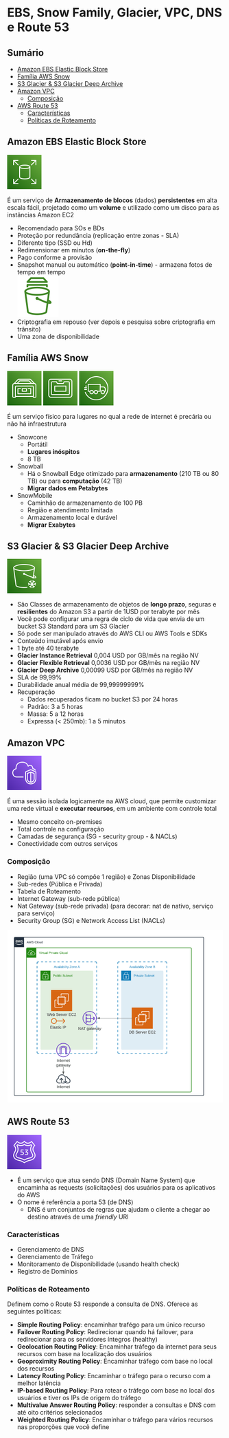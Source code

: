 <h1>EBS, Snow Family, Glacier, VPC, DNS e Route 53</h1>

<h2>Sumário</h2>

- [Amazon EBS Elastic Block Store](#amazon-ebs-elastic-block-store)
- [Família AWS Snow](#família-aws-snow)
- [S3 Glacier \& S3 Glacier Deep Archive](#s3-glacier--s3-glacier-deep-archive)
- [Amazon VPC](#amazon-vpc)
  - [Composição](#composição)
- [AWS Route 53](#aws-route-53)
  - [Características](#características)
  - [Políticas de Roteamento](#políticas-de-roteamento)

## Amazon EBS Elastic Block Store

![Elastic Block Store](./images/svg/ebs.svg)

É um serviço de **Armazenamento de blocos** (dados) **persistentes** em alta escala fácil, projetado como um **volume** e utilizado como um disco para as instâncias Amazon EC2

- Recomendado para SOs e BDs
- Proteção por redundância (replicação entre zonas - SLA)
- Diferente tipo (SSD ou Hd)
- Redimensionar em minutos (**on-the-fly**)
- Pago conforme a provisão
- Snapshot manual ou automático (**point-in-time**) - armazena fotos de tempo em tempo <br> ![Snapshot](./images/svg/ebssnapshot.svg)
- Criptografia em repouso (ver depois e pesquisa sobre criptografia em trânsito)
- Uma zona de disponibilidade

## Família AWS Snow

![Snowcone](./images/svg/snowcone.svg)
![Snowball](./images/svg/snowball.svg)
![Snowmobile](./images/svg/snowmobile.svg)

É um serviço físico para lugares no qual a rede de internet é precária ou não há infraestrutura

- Snowcone
  - Portátil
  - **Lugares inóspitos**
  - 8 TB
- Snowball
  - Há o Snowball Edge otimizado para **armazenamento** (210 TB ou 80 TB) ou para **computação** (42 TB)
  - **Migrar dados em Petabytes**
- SnowMobile
  - Caminhão de armazenamento de 100 PB
  - Região e atendimento limitada
  - Armazenamento local e durável
  - **Migrar Exabytes**

## S3 Glacier & S3 Glacier Deep Archive

![S3 Glacier](./images/svg/s3gaclier.svg)

- São Classes de armazenamento de objetos de **longo prazo**, seguras e **resilientes** do Amazon S3 a partir de 1USD por terabyte por mês
- Você pode configurar uma regra de ciclo de vida que envia de um bucket S3 Standard para um S3 Glacier
- Só pode ser manipulado através do AWS CLI ou AWS Tools e SDKs
- Conteúdo imutável após envio
- 1 byte até 40 terabyte
- **Glacier Instance Retrieval** 0,004 USD por GB/mês na região NV
- **Glacier Flexible Retrieval** 0,0036 USD por GB/mês na região NV
- **Glacier Deep Archive** 0,00099 USD por GB/mês na região NV
- SLA de 99,99%
- Durabilidade anual média de 99,99999999%
- Recuperação
  - Dados recuperados ficam no bucket S3 por 24 horas
  - Padrão: 3 a 5 horas
  - Massa: 5 a 12 horas
  - Expressa (< 250mb): 1 a 5 minutos

## Amazon VPC

![Amazon VPC](./images/svg/vpc.svg)

É uma sessão isolada logicamente na AWS cloud, que permite customizar uma rede virtual e **executar recursos**, em um ambiente com controle total

- Mesmo conceito on-premises
- Total controle na configuração
- Camadas de segurança (SG - security group - & NACLs)
- Conectividade com outros serviços

### Composição

- Região (uma VPC só compõe 1 região) e Zonas Disponibilidade
- Sub-redes (Pública e Privada)
- Tabela de Roteamento
- Internet Gateway (sub-rede pública)
- Nat Gateway (sub-rede privada) (para decorar: nat de nativo, serviço para serviço)
- Security Group (SG) e Network Access List (NACLs)

![exemplo de uma arquitetura VPC](./images/vpc-example.png)

## AWS Route 53

![Route 53](./images/svg/route53.svg)

- É um serviço que atua sendo DNS (Domain Name System) que encaminha as requests (solicitações) dos usuários para os aplicativos do AWS
- O nome é referência a porta 53 (de DNS)
  - DNS é um conjuntos de regras que ajudam o cliente a chegar ao destino através de uma *friendly* URl

### Características

- Gerenciamento de DNS
- Gerenciamento de Tráfego
- Monitoramento de Disponibilidade (usando health check)
- Registro de Domínios

### Políticas de Roteamento

Definem como o Route 53 responde a consulta de DNS. Oferece as seguintes políticas:

- **Simple Routing Policy**: encaminhar trafégo para um único recurso
- **Failover Routing Policy**: Redirecionar quando há failover, para redirecionar para os servidores íntegros (healthy)
- **Geolocation Routing Policy**: Encaminhar tráfego da internet para seus recursos com base na localização dos usuários
- **Geoproximity Routing Policy**: Encaminhar tráfego com base no local dos recursos
- **Latency Routing Policy**: Encaminhar o tráfego para o recurso com a melhor latência
- **IP-based Routing Policy**: Para rotear o tráfego com base no local dos usuários e tiver os IPs de origem do tráfego
- **Multivalue Answer Routing Policy**: responder a consultas e DNS com até oito critérios selecionados
- **Weighted Routing Policy**: Encaminhar o tráfego para vários recursos nas proporções que você define
